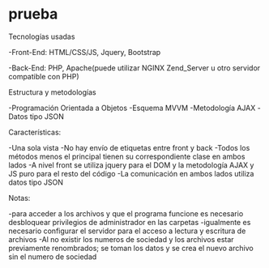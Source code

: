 # prueba
Tecnologías usadas

-Front-End: HTML/CSS/JS, Jquery, Bootstrap

-Back-End: PHP, Apache(puede utilizar NGINX Zend_Server u otro servidor compatible con PHP)

Estructura y metodologías

-Programación Orientada a Objetos
-Esquema MVVM
-Metodología AJAX
-Datos tipo JSON

Características:

-Una sola vista
-No hay envío de etiquetas entre front y back
-Todos los métodos menos el principal tienen su correspondiente clase en ambos lados
-A nivel front se utiliza jquery para el DOM y la metodología AJAX y JS puro para el resto del código
-La comunicación en ambos lados utiliza datos tipo JSON

Notas:

-para acceder a los archivos y que el programa funcione es necesario desbloquear privilegios de administrador en las carpetas
-igualmente es necesario configurar el servidor para el acceso a lectura y escritura de archivos
-Al no existir los numeros de sociedad y los archivos estar previamente renombrados; se toman los datos y se crea el nuevo archivo sin el numero de sociedad
